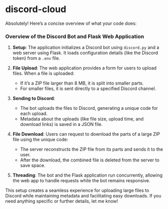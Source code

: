 # discord-cloud
Absolutely! Here’s a concise overview of what your code does:

### Overview of the Discord Bot and Flask Web Application

1. **Setup**: The application initializes a Discord bot using `discord.py` and a web server using Flask. It loads configuration details (like the Discord token) from a `.env` file.

2. **File Upload**: The web application provides a form for users to upload files. When a file is uploaded:
   - If it’s a ZIP file larger than 8 MB, it is split into smaller parts.
   - For smaller files, it is sent directly to a specified Discord channel.

3. **Sending to Discord**:
   - The bot uploads the files to Discord, generating a unique code for each upload.
   - Metadata about the uploads (like file size, upload time, and download links) is saved in a JSON file.

4. **File Download**: Users can request to download the parts of a large ZIP file using the unique code:
   - The server reconstructs the ZIP file from its parts and sends it to the user.
   - After the download, the combined file is deleted from the server to save space.

5. **Threading**: The bot and the Flask application run concurrently, allowing the web app to handle requests while the bot remains responsive.

This setup creates a seamless experience for uploading large files to Discord while maintaining metadata and facilitating easy downloads. If you need anything specific or further details, let me know!

